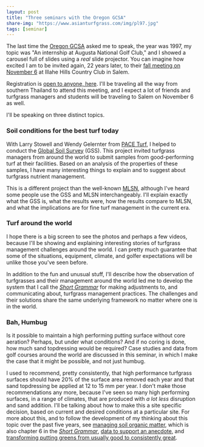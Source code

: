 ```yaml
---
layout: post
title: "Three seminars with the Oregon GCSA"
share-img: "https://www.asianturfgrass.com/img/pl97.jpg"
tags: [seminar]
---
```


The last time the [Oregon GCSA](www.ogcsa.org) asked me to speak, the year was 1997, my topic was "An internship at Augusta National Golf Club," and I showed a carousel full of slides using a *real* slide projector. You can imagine how excited I am to be invited again, 22 years later, to their [fall meeting on November 6](http://www.ogcsa.org/event/2019-fall-meeting/) at Illahe Hills Country Club in Salem. 

Registration is [open to anyone, here](http://www.ogcsa.org/event/2019-fall-meeting/). I'll be traveling all the way from southern Thailand to attend this meeting, and I expect a lot of friends and turfgrass managers and students will be traveling to Salem on November 6 as well.

I'll be speaking on three distinct topics.

### Soil conditions for the best turf today

With Larry Stowell and Wendy Gelernter from [PACE Turf](https://www.paceturf.org/), I helped to conduct the [Global Soil Survey](https://www.paceturf.org/journal/global_soil_survey_2015_report) (GSS). This project invited turfgrass managers from around the world to submit samples from good-performing turf at their facilities. Based on an analysis of the properties of these samples, I have many interesting things to explain and to suggest about turfgrass nutrient management. 

This is a different project than the well-known [MLSN](https://www.asianturfgrass.com/2018-02-03-new-mlsn-cheat-sheet/), although I've heard some people use the GSS and MLSN interchangeably. I'll explain exactly what the GSS is, what the results were, how the results compare to MLSN, and what the implications are for fine turf management in the current era.

### Turf around the world

I hope there is a big screen to see the photos and perhaps a few videos, because I'll be showing and explaining interesting stories of turfgrass management challenges around the world. I can pretty much guarantee that some of the situations, equipment, climate, and golfer expectations will be unlike those you've seen before.

In addition to the fun and unusual stuff, I'll describe how the observation of turfgrasses and their management around the world led me to develop the system that I call the [*Short Grammar*](https://leanpub.com/short_grammar_of_greenkeeping) for making adjustments to, and communicating about, turfgrass management practices. The challenges and their solutions share the same underlying framework no matter where one is in the world.

### Bah, Humbug

Is it possible to maintain a high performing putting surface without core aeration? Perhaps, but under what conditions? And if no coring is done, how much sand topdressing would be required? Case studies and data from golf courses around the world are discussed in this seminar, in which I make the case that it might be possible, and not just humbug.

I used to recommend, pretty consistently, that high performance turfgrass surfaces should have 20% of the surface area removed each year and that sand topdressing be applied at 12 to 15 mm per year. I don't make those recommendations any more, because I've seen so many high performing surfaces, in a range of climates, that are produced with *a lot less* disruption and sand addition. I'll be talking about how to make this a site specific decision, based on current and desired conditions at a particular site. For more about this, and to follow the development of my thinking about this topic over the past five years, see [managing soil organic matter](https://www.blog.asianturfgrass.com/2014/10/new-in-gcm-china-managing-soil-organic-matter.html), which is also chapter 6 in the [*Short Grammar*](https://leanpub.com/short_grammar_of_greenkeeping), [data to support an anecdote](https://www.blog.asianturfgrass.com/2016/05/data-to-support-an-anecdote.html), and [transforming putting greens from usually good to consistently great](https://www.asianturfgrass.com/2019-06-25-one-simple-trick-better-greens/).



